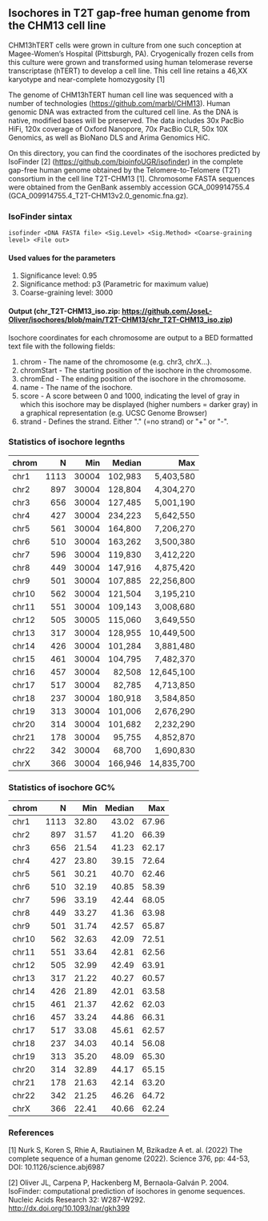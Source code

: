 ## Isochores in T2T gap-free human genome from the CHM13 cell line

CHM13hTERT cells were grown in culture from one such conception at Magee-Women’s Hospital (Pittsburgh, PA). Cryogenically frozen cells from this culture were grown and transformed using human telomerase reverse transcriptase (hTERT) to develop a cell line. This cell line retains a 46,XX karyotype and near-complete homozygosity [1]

The genome of CHM13hTERT human cell line was sequenced with a number of technologies (https://github.com/marbl/CHM13). Human genomic DNA was extracted from the cultured cell line. As the DNA is native, modified bases will be preserved. The data includes 30x PacBio HiFi, 120x coverage of Oxford Nanopore, 70x PacBio CLR, 50x 10X Genomics, as well as BioNano DLS and Arima Genomics HiC.

On this directory, you can find the coordinates of the isochores predicted by IsoFinder [2] (https://github.com/bioinfoUGR/isofinder) in the complete gap-free human genome obtained by the Telomere-to-Telomere (T2T) consortium in the cell line T2T-CHM13 [1]. Chromosome FASTA sequences were obtained from the GenBank assembly accession GCA_009914755.4 (GCA_009914755.4_T2T-CHM13v2.0_genomic.fna.gz).

### IsoFinder sintax

`isofinder <DNA FASTA file> <Sig.Level> <Sig.Method> <Coarse-graining level> <File out>`

#### Used values for the parameters
  
1. Significance level: 0.95 
2. Significance method: p3 (Parametric for maximum value)
3. Coarse-graining level: 3000

#### Output (chr_T2T-CHM13_iso.zip: https://github.com/JoseL-Oliver/isochores/blob/main/T2T-CHM13/chr_T2T-CHM13_iso.zip)

Isochore coordinates for each chromosome are output to a BED formatted text file with the following fields:
1.	chrom - The name of the chromosome (e.g. chr3, chrX…).
2.	chromStart - The starting position of the isochore in the chromosome.
3.	chromEnd - The ending position of the isochore in the chromosome. 
4.	name - The name of the isochore.
5.	score - A score between 0 and 1000, indicating the level of gray in which this isochore may be displayed (higher numbers = darker gray) in a graphical representation (e.g. UCSC Genome Browser)
6.	strand - Defines the strand. Either "." (=no strand) or "+" or "-".

### Statistics of isochore legnths
|chrom|N|Min|Median|Max|
|-----|-:|---:|------:|---:|
|chr1|1113|30004|102,983|5,403,580|
|chr2|897|30004|128,804|4,304,270|
|chr3|656|30004|127,485|5,001,190|
|chr4|427|30004|234,223|5,642,550|
|chr5|561|30004|164,800|7,206,270|
|chr6|510|30004|163,262|3,500,380|
|chr7|596|30004|119,830|3,412,220|
|chr8|449|30004|147,916|4,875,420|
|chr9|501|30004|107,885|22,256,800|
|chr10|562|30004|121,504|3,195,210|
|chr11|551|30004|109,143|3,008,680|
|chr12|505|30005|115,060|3,649,550|
|chr13|317|30004|128,955|10,449,500|
|chr14|426|30004|101,284|3,881,480|
|chr15|461|30004|104,795|7,482,370|
|chr16|457|30004|82,508|12,645,100|
|chr17|517|30004|82,785|4,713,850|
|chr18|237|30004|180,918|3,584,850|
|chr19|313|30004|101,006|2,676,290|
|chr20|314|30004|101,682|2,232,290|
|chr21|178|30004|95,755|4,852,870|
|chr22|342|30004|68,700|1,690,830|
|chrX|366|30004|166,946|14,835,700|  

### Statistics of isochore GC%
|chrom|N|Min|Median|Max|
|-----|-:|---:|------:|---:|
|chr1|1113|32.80|43.02|67.96|
|chr2|897|31.57|41.20|66.39|
|chr3|656|21.54|41.23|62.17|
|chr4|427|23.80|39.15|72.64|
|chr5|561|30.21|40.70|62.46|
|chr6|510|32.19|40.85|58.39|
|chr7|596|33.19|42.44|68.05|
|chr8|449|33.27|41.36|63.98|
|chr9|501|31.74|42.57|65.87|
|chr10|562|32.63|42.09|72.51|
|chr11|551|33.64|42.81|62.56|
|chr12|505|32.99|42.49|63.91|
|chr13|317|21.22|40.27|60.57|
|chr14|426|21.89|42.01|63.58|
|chr15|461|21.37|42.62|62.03|
|chr16|457|33.24|44.86|66.31|
|chr17|517|33.08|45.61|62.57|
|chr18|237|34.03|40.14|56.08|
|chr19|313|35.20|48.09|65.30|
|chr20|314|32.89|44.17|65.15|
|chr21|178|21.63|42.14|63.20|
|chr22|342|21.25|46.26|64.72|
|chrX|366|22.41|40.66|62.24|

### References

[1] Nurk S, Koren S, Rhie A, Rautiainen M, Bzikadze A et. al. (2022) The complete sequence of a human genome (2022). Science 376, pp: 44-53, DOI: 10.1126/science.abj6987

[2] Oliver JL, Carpena P, Hackenberg M, Bernaola-Galván P. 2004. IsoFinder: computational prediction of isochores in genome sequences. Nucleic Acids Research 32: W287-W292. http://dx.doi.org/10.1093/nar/gkh399



